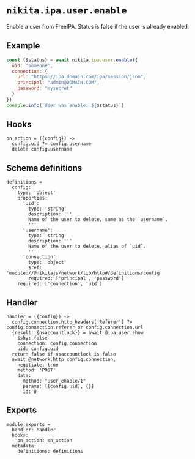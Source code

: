 
# `nikita.ipa.user.enable`

Enable a user from FreeIPA. Status is false if the user is already enabled.

## Example

```js
const {$status} = await nikita.ipa.user.enable({
  uid: "someone",
  connection: {
    url: "https://ipa.domain.com/ipa/session/json",
    principal: "admin@DOMAIN.COM",
    password: "mysecret"
  }
})
console.info(`User was enable: ${$status}`)
```

## Hooks

    on_action = ({config}) ->
      config.uid ?= config.username
      delete config.username

## Schema definitions

    definitions =
      config:
        type: 'object'
        properties:
          'uid':
            type: 'string'
            description: '''
            Name of the user to delete, same as the `username`.
            '''
          'username':
            type: 'string'
            description: '''
            Name of the user to delete, alias of `uid`.
            '''
          'connection':
            type: 'object'
            $ref: 'module://@nikitajs/network/lib/http#/definitions/config'
            required: ['principal', 'password']
        required: ['connection', 'uid']

## Handler

    handler = ({config}) ->
      config.connection.http_headers['Referer'] ?= config.connection.referer or config.connection.url
      {result: {nsaccountlock}} = await @ipa.user.show
        $shy: false
        connection: config.connection
        uid: config.uid
      return false if nsaccountlock is false
      await @network.http config.connection,
        negotiate: true
        method: 'POST'
        data:
          method: "user_enable/1"
          params: [[config.uid], {}]
          id: 0

## Exports

    module.exports =
      handler: handler
      hooks:
        on_action: on_action
      metadata:
        definitions: definitions
